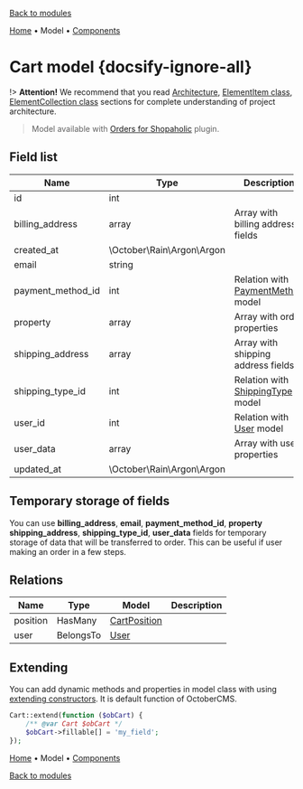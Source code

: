 [Back to modules](modules/home.md)

[Home](modules/cart/home.md)
• Model
• [Components](modules/cart/component/component.md)

# Cart model {docsify-ignore-all}

!> **Attention!**  We recommend that you read [Architecture](home.md#architecture), [ElementItem class](item-class/item-class.md),
[ElementCollection class](collection-class/collection-class.md) sections for complete understanding of  project architecture.

> Model available with [Orders for Shopaholic](plugins/home#orders-for-shopaholic) plugin.

## Field list

|  Name | Type | Description |
|-------|------|--------|
|id|int|
|billing_address|array|Array with billing address fields|
|created_at|\October\Rain\Argon\Argon|
|email|string|
|payment_method_id|int|Relation with [PaymentMethod](modules/payment-method/model/model.md) model|
|property|array|Array with order properties|
|shipping_address|array|Array with shipping address fields|
|shipping_type_id|int|Relation with [ShippingType](modules/shipping-type/model/model.md) model|
|user_id|int|Relation with [User](modules/user/model/model.md) model|
|user_data|array|Array with user properties|
|updated_at|\October\Rain\Argon\Argon|

## Temporary storage of fields

You can use 
**billing_address**, **email**, **payment_method_id**, **property**
**shipping_address**, **shipping_type_id**, **user_data** fields
 for temporary storage of data that will be transferred to order.
This can be useful if user making an order in a few steps. 

## Relations

|Name|Type|Model|Description|
|-----|-----|-----|-----|
|position|HasMany|[CartPosition](modules/cart-position/model/model.md)|
|user|BelongsTo|[User](modules/user/model/model.md)|

## Extending

You can add dynamic methods and properties in model class with using [extending constructors](http://octobercms.com/docs/services/behaviors#constructor-extension).
It is default function of OctoberCMS.

```php
Cart::extend(function ($obCart) {
    /** @var Cart $obCart */
    $obCart->fillable[] = 'my_field';
});
```

[Home](modules/cart/home.md)
• Model
• [Components](modules/cart/component/component.md)

[Back to modules](modules/home.md)
